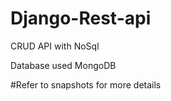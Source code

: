 # Django-Rest-api
CRUD API with NoSql

Database used MongoDB

#Refer to snapshots for more details



